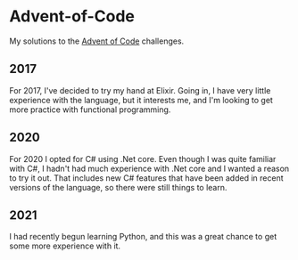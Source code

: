 # Advent-of-Code
My solutions to the [Advent of Code](https://adventofcode.com/) challenges.

## 2017
For 2017, I've decided to try my hand at Elixir. Going in, I have very little experience with the language, but it interests me, and I'm looking to get more practice with functional programming.

## 2020
For 2020 I opted for C# using .Net core. Even though I was quite familiar with C#, I hadn't had much experience with .Net core and I wanted a reason to try it out. That includes new C# features that have been added in recent versions of the language, so there were still things to learn.

## 2021
I had recently begun learning Python, and this was a great chance to get some more experience with it.

